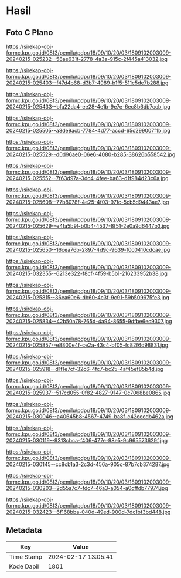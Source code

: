# Hasil

## Foto C Plano

https://sirekap-obj-formc.kpu.go.id/08f3/pemilu/pdpr/18/09/10/20/03/1809102003009-20240215-025232--58ae631f-2778-4a3a-915c-2f445a413032.jpg

https://sirekap-obj-formc.kpu.go.id/08f3/pemilu/pdpr/18/09/10/20/03/1809102003009-20240215-025403--f47d4b68-d3b7-4989-b1f5-511c5de7b288.jpg

https://sirekap-obj-formc.kpu.go.id/08f3/pemilu/pdpr/18/09/10/20/03/1809102003009-20240215-025433--bfa22da4-ee28-4e1b-9e7e-6ec8b6db7ccb.jpg

https://sirekap-obj-formc.kpu.go.id/08f3/pemilu/pdpr/18/09/10/20/03/1809102003009-20240215-025505--a3de9acb-7784-4d77-accd-65c299007f1b.jpg

https://sirekap-obj-formc.kpu.go.id/08f3/pemilu/pdpr/18/09/10/20/03/1809102003009-20240215-025529--d0d96ae0-06e6-4080-b285-38626b558542.jpg

https://sirekap-obj-formc.kpu.go.id/08f3/pemilu/pdpr/18/09/10/20/03/1809102003009-20240215-025552--7f63d97a-3dc4-4fee-ba63-d1f984d23c6a.jpg

https://sirekap-obj-formc.kpu.go.id/08f3/pemilu/pdpr/18/09/10/20/03/1809102003009-20240215-025608--77b8078f-4e25-4f03-97fc-5cb5d9443ae7.jpg

https://sirekap-obj-formc.kpu.go.id/08f3/pemilu/pdpr/18/09/10/20/03/1809102003009-20240215-025629--e4fa5b9f-b0b4-4537-8f51-2e0a9d6447b3.jpg

https://sirekap-obj-formc.kpu.go.id/08f3/pemilu/pdpr/18/09/10/20/03/1809102003009-20240215-025650--16cea76b-2897-4d9c-9639-f0c0410cdcae.jpg

https://sirekap-obj-formc.kpu.go.id/08f3/pemilu/pdpr/18/09/10/20/03/1809102003009-20240215-032355--6213e322-f8cf-4f59-b5b1-216233952b38.jpg

https://sirekap-obj-formc.kpu.go.id/08f3/pemilu/pdpr/18/09/10/20/03/1809102003009-20240215-025815--36ea60e6-db60-4c3f-9c91-59b509975fe3.jpg

https://sirekap-obj-formc.kpu.go.id/08f3/pemilu/pdpr/18/09/10/20/03/1809102003009-20240215-025834--42b50a78-765d-4a94-8655-9dfbe6ec9307.jpg

https://sirekap-obj-formc.kpu.go.id/08f3/pemilu/pdpr/18/09/10/20/03/1809102003009-20240215-025857--e8800e4f-ce2a-43c4-bf05-fc82f6d98831.jpg

https://sirekap-obj-formc.kpu.go.id/08f3/pemilu/pdpr/18/09/10/20/03/1809102003009-20240215-025918--d1f1e7cf-32c6-4fc7-bc25-4af45ef85b4d.jpg

https://sirekap-obj-formc.kpu.go.id/08f3/pemilu/pdpr/18/09/10/20/03/1809102003009-20240215-025937--517cd055-0f82-4827-9147-0c7068be0865.jpg

https://sirekap-obj-formc.kpu.go.id/08f3/pemilu/pdpr/18/09/10/20/03/1809102003009-20240215-030046--a40645b8-4567-4749-ba8f-c42cecdb462a.jpg

https://sirekap-obj-formc.kpu.go.id/08f3/pemilu/pdpr/18/09/10/20/03/1809102003009-20240215-030119--9313cbca-f406-477e-98e5-9c965573629f.jpg

https://sirekap-obj-formc.kpu.go.id/08f3/pemilu/pdpr/18/09/10/20/03/1809102003009-20240215-030145--cc8cb1a3-2c3d-456a-905c-87b7cb374287.jpg

https://sirekap-obj-formc.kpu.go.id/08f3/pemilu/pdpr/18/09/10/20/03/1809102003009-20240215-030203--2d55a7c7-fdc7-46a3-a054-a0dffdb77974.jpg

https://sirekap-obj-formc.kpu.go.id/08f3/pemilu/pdpr/18/09/10/20/03/1809102003009-20240215-032423--6f168bba-040d-49ed-900d-7dc1bf3bd448.jpg


## Metadata

| Key        | Value               |
| ---------- | ------------------- |
| Time Stamp | 2024-02-17 13:05:41 |
| Kode Dapil | 1801                |



